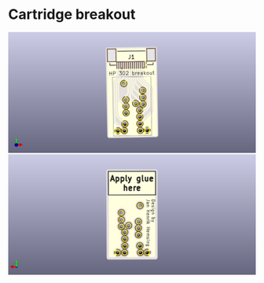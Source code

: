 # Cartridge breakout

![](/printheadConnector/printhead_connector/Front.png)
![](/printheadConnector/printhead_connector/Back.png)
